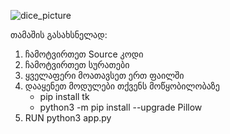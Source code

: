 ![dice_picture](https://user-images.githubusercontent.com/86185251/230765118-f4a4f0ef-9325-4877-ab95-849519327d7c.PNG)


თამაშის გასახსნელად:
  1. ჩამოტვირთეთ Source კოდი
  2. ჩამოტვირთეთ სურათები
  3. ყველაფერი მოათავსეთ ერთ ფაილში
  4. დააყენეთ მოდულები თქვენს მოწყობილობაზე
        * pip install tk
        * python3 -m pip install --upgrade Pillow
  5. RUN python3 app.py
